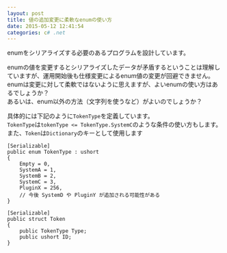 ```yaml
---
layout: post
title: 値の追加変更に柔軟なenumの使い方
date: 2015-05-12 12:41:54
categories: c# .net
---
```

<p>enumをシリアライズする必要のあるプログラムを設計しています。</p>

<p>enumの値を変更するとシリアライズしたデータが矛盾するということは理解していますが、運用開始後も仕様変更によるenum値の変更が回避できません。<br>
enumは変更に対して柔軟ではないように思えますが、よいenumの使い方はあるでしょうか？<br>
あるいは、enum以外の方法（文字列を使うなど）がよいのでしょうか？</p>

<p>具体的には下記のように<code>TokenType</code>を定義しています。<br>
<code>TokenType</code>は<code>tokenType &lt;= TokenType.SystemC</code>のような条件の使い方もします。<br>
また、<code>Token</code>は<code>Dictionary</code>のキーとして使用します</p>

```
[Serializable]
public enum TokenType : ushort
{
    Empty = 0,
    SystemA = 1,
    SystemB = 2,
    SystemC = 3,
    PluginX = 256,
    // 今後 SystemD や PluginY が追加される可能性がある
}

[Serializable]
public struct Token
{
    public TokenType Type;
    public ushort ID;
}
```
